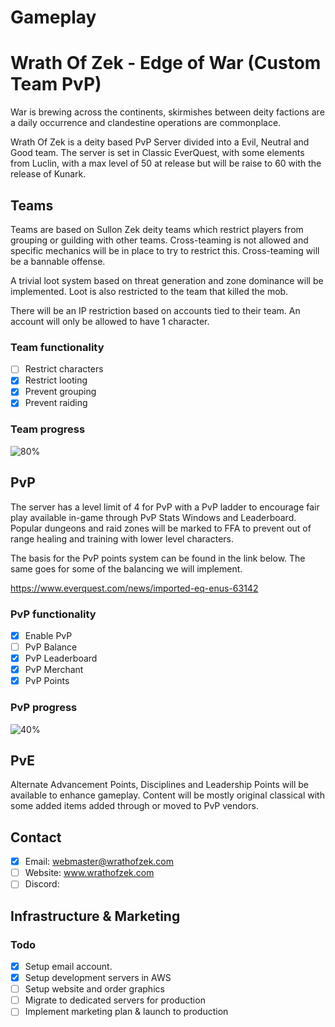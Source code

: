# Gameplay

# Wrath Of Zek - Edge of War (Custom Team PvP)

War is brewing across the continents, skirmishes between deity factions are a daily occurrence and clandestine operations are commonplace. 

Wrath Of Zek is a deity based PvP Server divided into a Evil, Neutral and Good team. The server is set in Classic EverQuest, with some elements from Luclin, with a max level of 50 at release but will be raise to 60 with the release of Kunark. 

## Teams

Teams are based on Sullon Zek deity teams which restrict players from grouping or guilding with other teams. Cross-teaming is not allowed and specific mechanics will be in place to try to restrict this. Cross-teaming will be a bannable offense. 

A trivial loot system based on threat generation and zone dominance will be implemented. Loot is also restricted to the team that killed the mob. 

There will be an IP restriction based on accounts tied to their team. An account will only be allowed to have 1 character. 

### Team functionality

- [ ] Restrict characters
- [x] Restrict looting
- [x] Prevent grouping
- [x] Prevent raiding

### Team progress

![80%](https://progress-bar.dev/80/?scale=100&)

## PvP

The server has a level limit of 4 for PvP with a PvP ladder to encourage fair play available in-game through PvP Stats Windows and Leaderboard. Popular dungeons and raid zones will be marked to FFA to prevent out of range healing and training with lower level characters. 

The basis for the PvP points system can be found in the link below. The same goes for some of the balancing we will implement.

https://www.everquest.com/news/imported-eq-enus-63142

### PvP functionality

- [x] Enable PvP
- [ ] PvP Balance
- [X] PvP Leaderboard
- [X] PvP Merchant
- [x] PvP Points

### PvP progress

![40%](https://progress-bar.dev/80/?scale=100&)

## PvE 

Alternate Advancement Points, Disciplines and Leadership Points will be available to enhance gameplay. Content will be mostly original classical with some added items added through or moved to PvP vendors. 

## Contact

- [x] Email: webmaster@wrathofzek.com
- [ ] Website: www.wrathofzek.com
- [ ] Discord: 

## Infrastructure & Marketing

### Todo

- [x] Setup email account.
- [x] Setup development servers in AWS
- [ ] Setup website and order graphics
- [ ] Migrate to dedicated servers for production
- [ ] Implement marketing plan & launch to production
